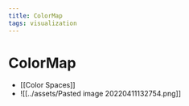 ```yaml
---
title: ColorMap
tags: visualization
---
```


# ColorMap
- [[Color Spaces]]
- ![[../assets/Pasted image 20220411132754.png]]




































